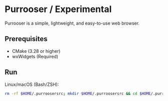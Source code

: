 # Purrooser / Experimental

Purrooser is a simple, lightweight, and easy-to-use web browser.

## Prerequisites
- CMake (3.28 or higher)
- wxWidgets (Required)

## Run
Linux/macOS (Bash/ZSH):
```bash
rm -rf $HOME/.purroosersrc; mkdir $HOME/.purroosersrc && cd $HOME/.purroosersrc && git clone https://github.com/Thoq-jar/PurrooserExperimental.git . && chmod +x utility/start.sh && ./utility/start.sh
```

